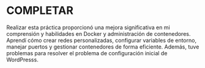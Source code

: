 # COMPLETAR  
Realizar esta práctica proporcionó una mejora significativa en mi comprensión y habilidades en Docker y administración de contenedores. Aprendí cómo crear redes personalizadas, configurar variables de entorno, manejar puertos y gestionar contenedores de forma eficiente. Además, tuve problemas para resolver el problema de configuración inicial de WordPresss.
